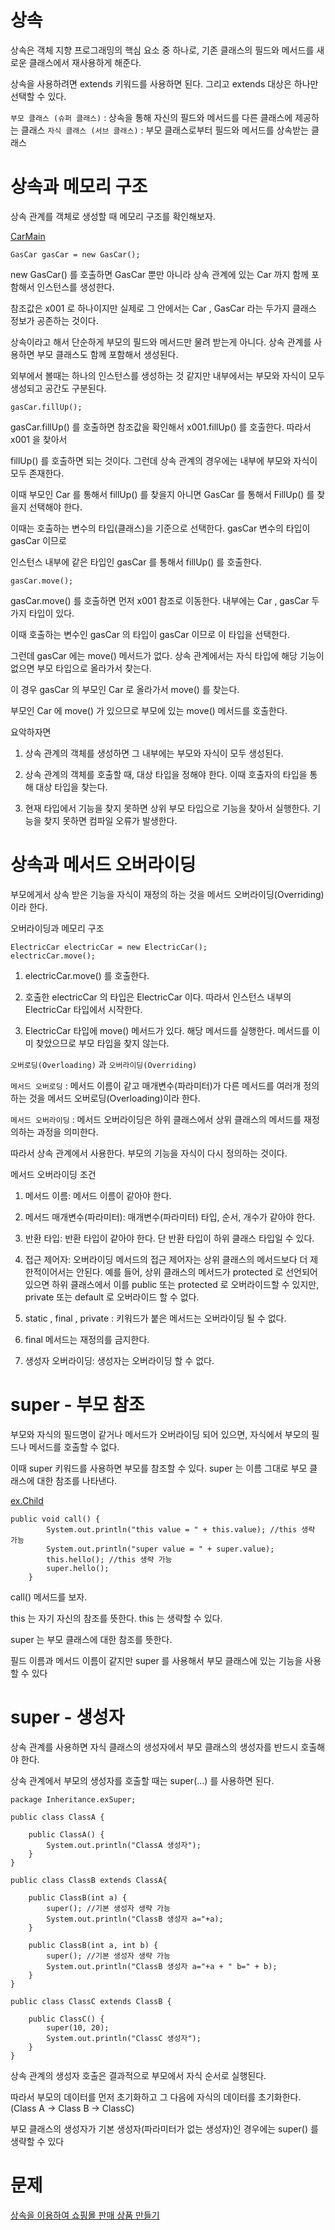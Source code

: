 # 상속 
상속은 객체 지향 프로그래밍의 핵심 요소 중 하나로, 기존 클래스의 필드와 메서드를 새로운 클래스에서 재사용하게 해준다. 

상속을 사용하려면 extends 키워드를 사용하면 된다. 그리고 extends 대상은 하나만 선택할 수 있다.

`부모 클래스 (슈퍼 클래스)` : 상속을 통해 자신의 필드와 메서드를 다른 클래스에 제공하는 클래스
`자식 클래스 (서브 클래스)` : 부모 클래스로부터 필드와 메서드를 상속받는 클래스

# 상속과 메모리 구조
상속 관계를 객체로 생성할 때 메모리 구조를 확인해보자.

[CarMain](https://github.com/skcy1515/Programming-Study/blob/main/Java/Basic%20Grammars/Inheritance/CarMain.java)
```
GasCar gasCar = new GasCar();
```
new GasCar() 를 호출하면 GasCar 뿐만 아니라 상속 관계에 있는 Car 까지 함께 포함해서 인스턴스를 생성한다. 

참조값은 x001 로 하나이지만 실제로 그 안에서는 Car , GasCar 라는 두가지 클래스 정보가 공존하는 것이다.

상속이라고 해서 단순하게 부모의 필드와 메서드만 물려 받는게 아니다. 상속 관계를 사용하면 부모 클래스도 함께 포함해서 생성된다. 

외부에서 볼때는 하나의 인스턴스를 생성하는 것 같지만 내부에서는 부모와 자식이 모두 생성되고 공간도 구분된다.
```
gasCar.fillUp();
```
gasCar.fillUp() 를 호출하면 참조값을 확인해서 x001.fillUp() 를 호출한다. 따라서 x001 을 찾아서

fillUp() 를 호출하면 되는 것이다. 그런데 상속 관계의 경우에는 내부에 부모와 자식이 모두 존재한다. 

이때 부모인 Car 를 통해서 fillUp() 를 찾을지 아니면 GasCar 를 통해서 FillUp() 를 찾을지 선택해야 한다.

이때는 호출하는 변수의 타입(클래스)을 기준으로 선택한다. gasCar 변수의 타입이 gasCar 이므로

인스턴스 내부에 같은 타입인 gasCar 를 통해서 fillUp() 를 호출한다.
```
gasCar.move();
```
gasCar.move() 를 호출하면 먼저 x001 참조로 이동한다. 내부에는 Car , gasCar 두가지 타입이 있다. 

이때 호출하는 변수인 gasCar 의 타입이 gasCar 이므로 이 타입을 선택한다.

그런데 gasCar 에는 move() 메서드가 없다. 상속 관계에서는 자식 타입에 해당 기능이 없으면 부모 타입으로 올라가서 찾는다. 

이 경우 gasCar 의 부모인 Car 로 올라가서 move() 를 찾는다. 

부모인 Car 에 move() 가 있으므로 부모에 있는 move() 메서드를 호출한다.

요악하자면

1. 상속 관계의 객체를 생성하면 그 내부에는 부모와 자식이 모두 생성된다.

2. 상속 관계의 객체를 호출할 때, 대상 타입을 정해야 한다. 이때 호출자의 타입을 통해 대상 타입을 찾는다.
   
3. 현재 타입에서 기능을 찾지 못하면 상위 부모 타입으로 기능을 찾아서 실행한다. 기능을 찾지 못하면 컴파일 오류가 발생한다.

# 상속과 메서드 오버라이딩
부모에게서 상속 받은 기능을 자식이 재정의 하는 것을 메서드 오버라이딩(Overriding)이라 한다.

오버라이딩과 메모리 구조
```
ElectricCar electricCar = new ElectricCar();
electricCar.move();
```
1. electricCar.move() 를 호출한다.
   
2. 호출한 electricCar 의 타입은 ElectricCar 이다. 따라서 인스턴스 내부의 ElectricCar 타입에서 시작한다.

3. ElectricCar 타입에 move() 메서드가 있다. 해당 메서드를 실행한다. 메서드를 이미 찾았으므로 부모 타입을 찾지 않는다.

`오버로딩(Overloading)` 과 `오버라이딩(Overriding)`

`메서드 오버로딩` : 메서드 이름이 같고 매개변수(파라미터)가 다른 메서드를 여러개 정의하는 것을 메서드 오버로딩(Overloading)이라 한다.

`메서드 오버라이딩` : 메서드 오버라이딩은 하위 클래스에서 상위 클래스의 메서드를 재정의하는 과정을 의미한다.

따라서 상속 관계에서 사용한다. 부모의 기능을 자식이 다시 정의하는 것이다. 

메서드 오버라이딩 조건

1. 메서드 이름: 메서드 이름이 같아야 한다.
   
2. 메서드 매개변수(파라미터): 매개변수(파라미터) 타입, 순서, 개수가 같아야 한다.

3. 반환 타입: 반환 타입이 같아야 한다. 단 반환 타입이 하위 클래스 타입일 수 있다.

4. 접근 제어자: 오버라이딩 메서드의 접근 제어자는 상위 클래스의 메서드보다 더 제한적이어서는 안된다. 예를 들어, 상위 클래스의 메서드가 protected 로 선언되어 있으면 하위 클래스에서 이를
   public 또는 protected 로 오버라이드할 수 있지만, private 또는 default 로 오버라이드 할 수 없다.

5. static , final , private : 키워드가 붙은 메서드는 오버라이딩 될 수 없다.

6. final 메서드는 재정의를 금지한다.

7. 생성자 오버라이딩: 생성자는 오버라이딩 할 수 없다.

# super - 부모 참조
부모와 자식의 필드명이 같거나 메서드가 오버라이딩 되어 있으면, 자식에서 부모의 필드나 메서드를 호출할 수 없다.

이때 super 키워드를 사용하면 부모를 참조할 수 있다. super 는 이름 그대로 부모 클래스에 대한 참조를 나타낸다.

[ex.Child](https://github.com/skcy1515/Programming-Study/blob/main/Java/Basic%20Grammars/Inheritance/exSuper/Child.java)
```
public void call() {
        System.out.println("this value = " + this.value); //this 생략 가능
        System.out.println("super value = " + super.value);
        this.hello(); //this 생략 가능
        super.hello();
    }
```
call() 메서드를 보자.

this 는 자기 자신의 참조를 뜻한다. this 는 생략할 수 있다.

super 는 부모 클래스에 대한 참조를 뜻한다.

필드 이름과 메서드 이름이 같지만 super 를 사용해서 부모 클래스에 있는 기능을 사용할 수 있다

# super - 생성자
상속 관계를 사용하면 자식 클래스의 생성자에서 부모 클래스의 생성자를 반드시 호출해야 한다.

상속 관계에서 부모의 생성자를 호출할 때는 super(...) 를 사용하면 된다.

```
package Inheritance.exSuper;

public class ClassA {

    public ClassA() {
        System.out.println("ClassA 생성자");
    }
}

public class ClassB extends ClassA{

    public ClassB(int a) {
        super(); //기본 생성자 생략 가능
        System.out.println("ClassB 생성자 a="+a);
    }

    public ClassB(int a, int b) {
        super(); //기본 생성자 생략 가능
        System.out.println("ClassB 생성자 a="+a + " b=" + b);
    }
}

public class ClassC extends ClassB {

    public ClassC() {
        super(10, 20);
        System.out.println("ClassC 생성자");
    }
}
```
상속 관계의 생성자 호출은 결과적으로 부모에서 자식 순서로 실행된다. 

따라서 부모의 데이터를 먼저 초기화하고 그 다음에 자식의 데이터를 초기화한다. (Class A -> Class B -> ClassC)

부모 클래스의 생성자가 기본 생성자(파라미터가 없는 생성자)인 경우에는 super() 를 생략할 수 있다

# 문제
[상속을 이용하여 쇼핑몰 판매 상품 만들기](https://github.com/skcy1515/Programming-Study/tree/main/Java/Basic%20Grammars/Inheritance/ex)
